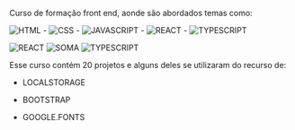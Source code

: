 Curso de formação front end, aonde são abordados temas como:

![HTML](https://img.icons8.com/?size=50&id=20909&format=png&color=000000) - ![CSS](https://img.icons8.com/?size=50&id=dCYsdaPjKoC8&format=png&color=000000) - ![JAVASCRIPT](https://img.icons8.com/?size=50&id=PXTY4q2Sq2lG&format=png&color=000000) - ![REACT](https://img.icons8.com/?size=50&id=wPohyHO_qO1a&format=png&color=000000) - ![TYPESCRIPT ](https://img.icons8.com/?size=50&id=Xf1sHBmY73hA&format=png&color=000000)
  
 
![REACT](https://img.icons8.com/?size=50&id=wPohyHO_qO1a&format=png&color=000000) ![SOMA ](https://img.icons8.com/?size=50&id=Li1YuxryCXFK&format=png&color=000000)  ![TYPESCRIPT ](https://img.icons8.com/?size=50&id=Xf1sHBmY73hA&format=png&color=000000)

Esse curso contém 20 projetos e alguns deles se utilizaram do recurso de:

* LOCALSTORAGE

* BOOTSTRAP 

* GOOGLE.FONTS
